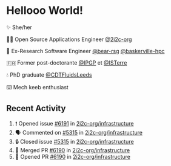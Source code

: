 # Hellooo World!

✨ She/her

👩‍💻 Open Source Applications Engineer [@2i2c-org](https://2i2c.org/)

🐻 Ex-Research Software Engineer [@bear-rsg](https://github.com/bear-rsg) [@baskerville-hpc](https://github.com/baskerville-hpc) 

🇫🇷 Former post-doctorante [@IPGP](https://github.com/IPGP) et [@ISTerre](https://www.isterre.fr/) 

💧 PhD graduate [@CDTFluidsLeeds](https://fluid-dynamics.leeds.ac.uk/) 

⌨️ Mech keeb enthusiast 

## Recent Activity 

<!--START_SECTION:activity-->
1. ❗ Opened issue [#6191](https://github.com/2i2c-org/infrastructure/issues/6191) in [2i2c-org/infrastructure](https://github.com/2i2c-org/infrastructure)
2. 🗣 Commented on [#5315](https://github.com/2i2c-org/infrastructure/issues/5315#issuecomment-2962278092) in [2i2c-org/infrastructure](https://github.com/2i2c-org/infrastructure)
3. 🔒 Closed issue [#5315](https://github.com/2i2c-org/infrastructure/issues/5315) in [2i2c-org/infrastructure](https://github.com/2i2c-org/infrastructure)
4. 🎉 Merged PR [#6190](https://github.com/2i2c-org/infrastructure/pull/6190) in [2i2c-org/infrastructure](https://github.com/2i2c-org/infrastructure)
5. 💪 Opened PR [#6190](https://github.com/2i2c-org/infrastructure/pull/6190) in [2i2c-org/infrastructure](https://github.com/2i2c-org/infrastructure)
<!--END_SECTION:activity-->
